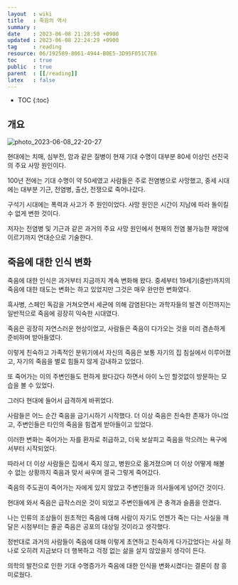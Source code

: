 ```yaml
---
layout  : wiki
title   : 죽음의 역사 
summary : 
date    : 2023-06-08 21:28:50 +0900
updated : 2023-06-08 22:24:29 +0900
tag     : reading
resource: 06/192589-8061-4944-B0E5-3D95F051C7E6
toc     : true
public  : true
parent  : [[/reading]]
latex   : false
---
```

* TOC
{:toc}

## 개요

![photo_2023-06-08_22-20-27](https://github.com/Voyager003/toy-shoppingmall/assets/85725033/632de2c5-b409-4180-aeb7-66cfe0786dc9)

현대에는 치매, 심부전, 암과 같은 질병이 현재 기대 수명이 대부분 80세 이상인 선진국의 주요 사망 원인이다.

100년 전에는 기대 수명이 약 50세였고 사람들은 주로 전염병으로 사망했고, 중세 시대에는 대부분 기근, 전염병, 출산, 전쟁으로 죽어나갔다. 

구석기 시대에는 폭력과 사고가 주 원인이었다. 사망 원인은 시간이 지남에 따라 돌이킬 수 없게 변한 것이다.

저자는 전염병 및 기근과 같은 과거의 주요 사망 원인에서 현재의 전염 불가능한 재앙에 이르기까지 연대순으로 기술한다.

## 죽음에 대한 인식 변화

죽음에 대한 인식은 과거부터 지금까지 계속 변화해 왔다. 중세부터 19세기(중반)까지의 죽음에 대한 태도는 변화는 하고 있었지만 그것은 매우 완만한 변화였다.

흑사병, 스페인 독감을 거쳐오면서 세균에 의해 감염된다는 과학자들의 발견 이전까지는 일반적으로 죽음에 굉장히 익숙한 시대였다.

죽음은 굉장히 자연스러운 현상이었고, 사람들은 죽음이 다가오는 것을 미리 겸손하게 준비하며 받아들였다. 

이렇게 친숙하고 가족적인 분위기에서 자신의 죽음은 보통 자기의 집 침실에서 이루어졌고, 자기의 죽음을 별로 힘들지 않게 감내하고 있었다.

또 죽어가는 이의 주변인들도 편하게 왔다갔다 하면서 아이 노인 할것없이 방문하는 모습을 볼 수 있었다.

그러다 현대에 들어서 급격하게 바뀌었다. 

사람들은 어느 순간 죽음을 금기시하기 시작했다. 더 이상 죽음은 친숙한 존재가 아니었고, 주변인들은 타인의 죽음을 힘겹게 받아들이고 있었다. 

이러한 변화는 죽어가는 자를 환자로 취급하고, 더욱 보살피고 죽음을 막으려는 욕구에서부터 시작되었다. 

따라서 더 이상 사람들은 집에서 죽지 않고, 병원으로 옮겨졌으며 더 이상 어떻게 해볼 수 없는 상황까지 죽음과 맞서 싸우며 결국 그렇게 죽어갔다.

죽음의 주도권이 죽어가는 자에게 있지 않았고 주변인들과 의사들에게 넘어간 것이다.

현대에 와서 죽음은 급작스러운 것이 되었고 주변인들에게 큰 충격과 슬픔을 안겼다.

나는 인류의 조상들이 원초적인 죽음에 대해 사람이 자기도 언젠가 죽는 다는 사실을 깨달은 시점부터는 줄곧 죽음은 공포의 대상일 것이라고 생각했다.

정반대로 과거의 사람들이 죽음에 대해 이렇게 초연하고 친숙하게 다가갔었다는 사실 하나로 오히려 지금보다 더 행복하고 걱정 없는 삶을 살지 않았을지 생각이 든다.

의학의 발전으로 인한 기대 수명증가가 죽음에 대한 인식을 변화시켰다는 결론이 참 흥미로웠다.

